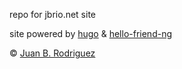 repo for jbrio.net site

site powered by [hugo](https://gohugo.io/) & [hello-friend-ng](https://github.com/rhazdon/hugo-theme-hello-friend-ng/)

© [Juan B. Rodriguez](https://jbrio.net)
